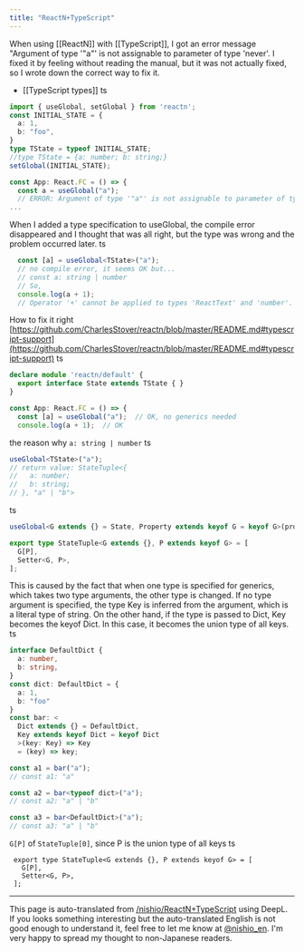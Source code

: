```yaml
---
title: "ReactN+TypeScript"
---
```


When using [[ReactN]] with [[TypeScript]], I got an error message "Argument of type '"a"' is not assignable to parameter of type 'never'. I fixed it by feeling without reading the manual, but it was not actually fixed, so I wrote down the correct way to fix it.
- [[TypeScript types]]
ts

```typescript
import { useGlobal, setGlobal } from 'reactn';
const INITIAL_STATE = {
  a: 1,
  b: "foo",
}
type TState = typeof INITIAL_STATE;
//type TState = {a: number; b: string;}
setGlobal(INITIAL_STATE);

const App: React.FC = () => {
  const a = useGlobal("a");
  // ERROR: Argument of type '"a"' is not assignable to parameter of type 'never'.
...
```


When I added a type specification to useGlobal, the compile error disappeared and I thought that was all right, but the type was wrong and the problem occurred later.
ts

```typescript
  const [a] = useGlobal<TState>("a");
  // no compile error, it seems OK but...
  // const a: string | number
  // So,
  console.log(a + 1);
  // Operator '+' cannot be applied to types 'ReactText' and 'number'.
```


How to fix it right [https://github.com/CharlesStover/reactn/blob/master/README.md#typescript-support](https://github.com/CharlesStover/reactn/blob/master/README.md#typescript-support)
ts

```typescript
declare module 'reactn/default' {
  export interface State extends TState { }
}

const App: React.FC = () => {
  const [a] = useGlobal("a");  // OK, no generics needed
  console.log(a + 1);  // OK
```


the reason why `a: string | number`
ts

```typescript
useGlobal<TState>("a");
// return value: StateTuple<{
//   a: number;
//   b: string;
// }, "a" | "b">
```


ts

```typescript
useGlobal<G extends {} = State, Property extends keyof G = keyof G>(property: Property): StateTuple<G, Property>;

export type StateTuple<G extends {}, P extends keyof G> = [
  G[P],
  Setter<G, P>,
];
```


This is caused by the fact that when one type is specified for generics, which takes two type arguments, the other type is changed.
If no type argument is specified, the type Key is inferred from the argument, which is a literal type of string.
On the other hand, if the type is passed to Dict, Key becomes the keyof Dict. In this case, it becomes the union type of all keys.
ts

```typescript
interface DefaultDict {
  a: number,
  b: string,
}
const dict: DefaultDict = {
  a: 1,
  b: "foo"
}
const bar: <
  Dict extends {} = DefaultDict,
  Key extends keyof Dict = keyof Dict
  >(key: Key) => Key
  = (key) => key;

const a1 = bar("a");
// const a1: "a"

const a2 = bar<typeof dict>("a");
// const a2: "a" | "b"

const a3 = bar<DefaultDict>("a");
// const a3: "a" | "b"
```


`G[P]` of `StateTuple[0]`, since P is the union type of all keys
ts 

```
 export type StateTuple<G extends {}, P extends keyof G> = [
   G[P],
   Setter<G, P>,
 ];
```


---
This page is auto-translated from [/nishio/ReactN+TypeScript](https://scrapbox.io/nishio/ReactN+TypeScript) using DeepL. If you looks something interesting but the auto-translated English is not good enough to understand it, feel free to let me know at [@nishio_en](https://twitter.com/nishio_en). I'm very happy to spread my thought to non-Japanese readers.